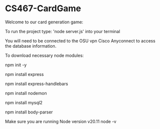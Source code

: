 # CS467-CardGame

Welcome to our card generation game:

To run the project type: 'node server.js' into your terminal

You will need to be connected to the OSU vpn Cisco Anyconnect
to access the database information.

To download necessary node modules:
<p>npm init -y</p>
<p>npm install express</p>
<p>npm install express-handlebars</p>
<p>npm install nodemon        </p>
<p>npm install mysql2</p>
<p>npm install body-parser</p>

Make sure you are running Node version v20.11
node -v
